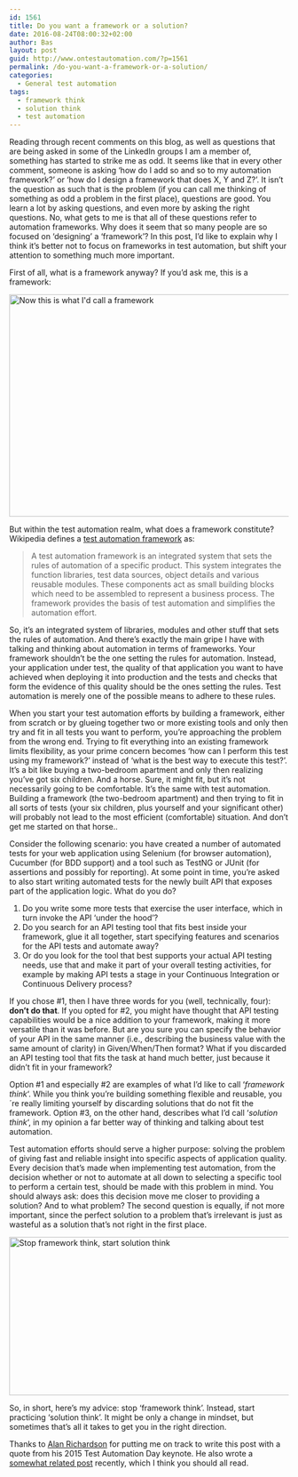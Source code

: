 ```yaml
---
id: 1561
title: Do you want a framework or a solution?
date: 2016-08-24T08:00:32+02:00
author: Bas
layout: post
guid: http://www.ontestautomation.com/?p=1561
permalink: /do-you-want-a-framework-or-a-solution/
categories:
  - General test automation
tags:
  - framework think
  - solution think
  - test automation
---
```

Reading through recent comments on this blog, as well as questions that are being asked in some of the LinkedIn groups I am a member of, something has started to strike me as odd. It seems like that in every other comment, someone is asking &#8216;how do I add so and so to my automation framework?&#8217; or &#8216;how do I design a framework that does X, Y and Z?&#8217;. It isn&#8217;t the question as such that is the problem (if you can call me thinking of something as odd a problem in the first place), questions are good. You learn a lot by asking questions, and even more by asking the right questions. No, what gets to me is that all of these questions refer to automation frameworks. Why does it seem that so many people are so focused on &#8216;designing&#8217; a &#8216;framework&#8217;? In this post, I&#8217;d like to explain why I think it&#8217;s better not to focus on frameworks in test automation, but shift your attention to something much more important.

First of all, what is a framework anyway? If you&#8217;d ask me, this is a framework:

<a href="http://www.ontestautomation.com/?attachment_id=1562" rel="attachment wp-att-1562"><img src="http://www.ontestautomation.com/wp-content/uploads/2016/08/framework.jpg" alt="Now this is what I&#039;d call a framework" width="698" height="400" class="aligncenter size-full wp-image-1562" srcset="https://www.ontestautomation.com/wp-content/uploads/2016/08/framework.jpg 698w, https://www.ontestautomation.com/wp-content/uploads/2016/08/framework-300x172.jpg 300w" sizes="(max-width: 698px) 100vw, 698px" /></a>

But within the test automation realm, what does a framework constitute? Wikipedia defines a <a href="https://en.wikipedia.org/wiki/Test_automation#Framework_approach_in_automation" target="_blank">test automation framework</a> as:

> A test automation framework is an integrated system that sets the rules of automation of a specific product. This system integrates the function libraries, test data sources, object details and various reusable modules. These components act as small building blocks which need to be assembled to represent a business process. The framework provides the basis of test automation and simplifies the automation effort.

So, it&#8217;s an integrated system of libraries, modules and other stuff that sets the rules of automation. And there&#8217;s exactly the main gripe I have with talking and thinking about automation in terms of frameworks. Your framework shouldn&#8217;t be the one setting the rules for automation. Instead, your application under test, the quality of that application you want to have achieved when deploying it into production and the tests and checks that form the evidence of this quality should be the ones setting the rules. Test automation is merely one of the possible means to adhere to these rules.

When you start your test automation efforts by building a framework, either from scratch or by glueing together two or more existing tools and only then try and fit in all tests you want to perform, you&#8217;re approaching the problem from the wrong end. Trying to fit everything into an existing framework limits flexibility, as your prime concern becomes &#8216;how can I perform this test using my framework?&#8217; instead of &#8216;what is the best way to execute this test?&#8217;. It&#8217;s a bit like buying a two-bedroom apartment and only then realizing you&#8217;ve got six children. And a horse. Sure, it might fit, but it&#8217;s not necessarily going to be comfortable. It&#8217;s the same with test automation. Building a framework (the two-bedroom apartment) and then trying to fit in all sorts of tests (your six children, plus yourself and your significant other) will probably not lead to the most efficient (comfortable) situation. And don&#8217;t get me started on that horse..

Consider the following scenario: you have created a number of automated tests for your web application using Selenium (for browser automation), Cucumber (for BDD support) and a tool such as TestNG or JUnit (for assertions and possibly for reporting). At some point in time, you&#8217;re asked to also start writing automated tests for the newly built API that exposes part of the application logic. What do you do?

  1. Do you write some more tests that exercise the user interface, which in turn invoke the API &#8216;under the hood&#8217;?
  2. Do you search for an API testing tool that fits best inside your framework, glue it all together, start specifying features and scenarios for the API tests and automate away?
  3. Or do you look for the tool that best supports your actual API testing needs, use that and make it part of your overall testing activities, for example by making API tests a stage in your Continuous Integration or Continuous Delivery process?

If you chose #1, then I have three words for you (well, technically, four): **don&#8217;t do that**. If you opted for #2, you might have thought that API testing capabilities would be a nice addition to your framework, making it more versatile than it was before. But are you sure you can specify the behavior of your API in the same manner (i.e., describing the business value with the same amount of clarity) in Given/When/Then format? What if you discarded an API testing tool that fits the task at hand much better, just because it didn&#8217;t fit in your framework?

Option #1 and especially #2 are examples of what I&#8217;d like to call &#8216;_framework think_&#8216;. While you think you&#8217;re building something flexible and reusable, you´re really limiting yourself by discarding solutions that do not fit the framework. Option #3, on the other hand, describes what I&#8217;d call &#8216;_solution think_&#8216;, in my opinion a far better way of thinking and talking about test automation.

Test automation efforts should serve a higher purpose: solving the problem of giving fast and reliable insight into specific aspects of application quality. Every decision that&#8217;s made when implementing test automation, from the decision whether or not to automate at all down to selecting a specific tool to perform a certain test, should be made with this problem in mind. You should always ask: does this decision move me closer to providing a solution? And to what problem? The second question is equally, if not more important, since the perfect solution to a problem that&#8217;s irrelevant is just as wasteful as a solution that&#8217;s not right in the first place.

<a href="http://www.ontestautomation.com/?attachment_id=1563" rel="attachment wp-att-1563"><img src="http://www.ontestautomation.com/wp-content/uploads/2016/08/solution.gif" alt="Stop framework think, start solution think" width="620" height="285" class="aligncenter size-full wp-image-1563" /></a>

So, in short, here&#8217;s my advice: stop &#8216;framework think&#8217;. Instead, start practicing &#8216;solution think&#8217;. It might be only a change in mindset, but sometimes that&#8217;s all it takes to get you in the right direction.

Thanks to <a href="http://www.eviltester.com/" target="_blank">Alan Richardson</a> for putting me on track to write this post with a quote from his 2015 Test Automation Day keynote. He also wrote a <a href="http://seleniumsimplified.com/2016/08/question-what-is-the-best-page-object-framework-for-java/" target="_blank">somewhat related post</a> recently, which I think you should all read.